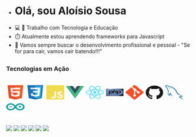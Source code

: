 - <h1> Olá, sou Aloísio Sousa</h1>
- 💻  📖  Trabalho com Tecnologia e Educação
- ⏱️  Atualmente estou aprendendo frameworks para Javascript
- 🔎  Vamos sempre buscar o desenvolvimento profissional e pessoal - "Se for para cair, vamos cair batendo!!!"
##

<h3>Tecnologias em Ação</h3>
<div style="display: inline_block"><br>
  
  <img align="center" alt="Alo-HTML" height="40" width="50" src="https://raw.githubusercontent.com/devicons/devicon/master/icons/html5/html5-original.svg">
  <img align="center" alt="Alo-CSS" height="40" width="50" src="https://raw.githubusercontent.com/devicons/devicon/master/icons/css3/css3-original.svg">
  <img align="center" alt="Alo-Js" height="40" width="50" src="https://raw.githubusercontent.com/devicons/devicon/master/icons/javascript/javascript-plain.svg">
  <img align="center" alt="Alo-Vue" height="40" width="50" src="https://raw.githubusercontent.com/devicons/devicon/master/icons/vuejs/vuejs-original.svg">
  <img align="center" alt="Alo-React" height="40" width="50" src="https://raw.githubusercontent.com/devicons/devicon/master/icons/react/react-original.svg">
  <img align="center" alt="Alo-Php" height="40" width="50" src="https://raw.githubusercontent.com/devicons/devicon/master/icons/php/php-original.svg">
  <img align="center" alt="Alo-Mysql" height="40" width="50" src="https://raw.githubusercontent.com/devicons/devicon/master/icons/git/git-original.svg">
  <img align="center" alt="Alo-Mysql" height="40" width="50" src="https://raw.githubusercontent.com/devicons/devicon/master/icons/github/github-original.svg">
  <img align="center" alt="Alo-Mysql" height="40" width="50" src="https://raw.githubusercontent.com/devicons/devicon/master/icons/mysql/mysql-original.svg">
  <img align="center" alt="Alo-Arduino" height="40" width="50" src="https://raw.githubusercontent.com/devicons/devicon/master/icons/arduino/arduino-original.svg">
  
</div>

##
<div> 
  <a href="https://www.youtube.com/channel/UCzBEexnG-kYaRCmR12il-pg" target="_blank"><img src="https://img.shields.io/badge/YouTube-FF0000?style=for-the-badge&logo=youtube&logoColor=white" target="_blank"></a>
  <a href="https://instagram.com/aloisiosousa" target="_blank"><img src="https://img.shields.io/badge/-Instagram-%23E4405F?style=for-the-badge&logo=instagram&logoColor=white" target="_blank"></a>
 	<a href="https://www.twitch.tv/aloisiosousa" target="_blank"><img src="https://img.shields.io/badge/Twitch-9146FF?style=for-the-badge&logo=twitch&logoColor=white" target="_blank"></a>
 <a href="https://discord.gg/aloisiosousa#6551" target="_blank"><img src="https://img.shields.io/badge/Discord-7289DA?style=for-the-badge&logo=discord&logoColor=white" target="_blank"></a> 
  <a href = "mailto:aloisio.ssousa@gmail.com"><img src="https://img.shields.io/badge/-Gmail-%23333?style=for-the-badge&logo=gmail&logoColor=white" target="_blank"></a>
  <a href="https://www.linkedin.com/in/aloisio-sousa-988518009/" target="_blank"><img src="https://img.shields.io/badge/-LinkedIn-%230077B5?style=for-the-badge&logo=linkedin&logoColor=white" target="_blank"></a> 
 
</div>

<!---
aloisiossousa/aloisiossousa is a ✨ special ✨ repository because its `README.md` (this file) appears on your GitHub profile.
You can click the Preview link to take a look at your changes.
--->
